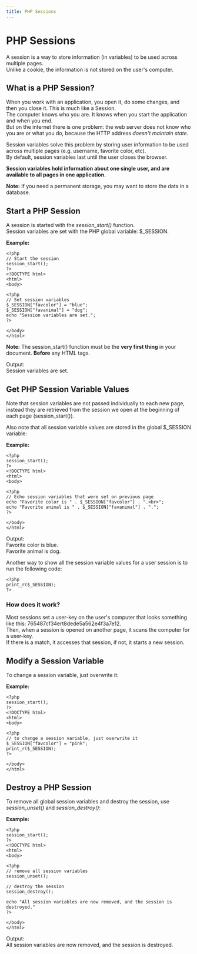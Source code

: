 ```yaml
---
title: PHP Sessions
---
```


# PHP Sessions

A session is a way to store information (in variables) to be used across multiple pages.  
Unlike a cookie, the information is not stored on the user's computer.

## What is a PHP Session?

When you work with an application, you open it, do some changes, and then you close it. This is much like a Session.  
The computer knows who you are. It knows when you start the application and when you end.  
But on the internet there is one problem: the web server does not know who you are or what you do, because the HTTP address _doesn't maintain state_.  

Session variables solve this problem by storing user information to be used across multiple pages (e.g. username, favorite color, etc).  
By default, session variables last until the user closes the browser.  

**Session variables hold information about one single user, and are available to all pages in one application.**  

**Note:** If you need a permanent storage, you may want to store the data in a database.


## Start a PHP Session

A session is started with the _session_start()_ function.  
Session variables are set with the PHP global variable: $_SESSION.

**Example:**
```
<?php
// Start the session
session_start();
?>
<!DOCTYPE html>
<html>
<body>

<?php
// Set session variables
$_SESSION["favcolor"] = "blue";
$_SESSION["favanimal"] = "dog";
echo "Session variables are set.";
?>

</body>
</html>
```

**Note:** The session_start() function must be the **very first thing** in your document. **Before** any HTML tags.

Output:  
Session variables are set.


## Get PHP Session Variable Values

Note that session variables are not passed individually to each new page, instead they are retrieved from the session we open at the beginning of each page (session_start()).

Also note that all session variable values are stored in the global $_SESSION variable:

**Example:**
```
<?php
session_start();
?>
<!DOCTYPE html>
<html>
<body>

<?php
// Echo session variables that were set on previous page
echo "Favorite color is " . $_SESSION["favcolor"] . ".<br>";
echo "Favorite animal is " . $_SESSION["favanimal"] . ".";
?>

</body>
</html>
```

Output:  
Favorite color is blue.  
Favorite animal is dog.

Another way to show all the session variable values for a user session is to run the following code:

```
<?php
print_r($_SESSION);
?>
```

### How does it work?

Most sessions set a user-key on the user's computer that looks something like this: 765487cf34ert8dede5a562e4f3a7e12.  
Then, when a session is opened on another page, it scans the computer for a user-key.  
If there is a match, it accesses that session, if not, it starts a new session.


## Modify a Session Variable

To change a session variable, just overwrite it:

**Example:**
```
<?php
session_start();
?>
<!DOCTYPE html>
<html>
<body>

<?php
// to change a session variable, just overwrite it 
$_SESSION["favcolor"] = "pink";
print_r($_SESSION);
?>

</body>
</html>
```


## Destroy a PHP Session

To remove all global session variables and destroy the session, use _session_unset()_ and _session_destroy()_:

**Example:**
```
<?php
session_start();
?>
<!DOCTYPE html>
<html>
<body>

<?php
// remove all session variables
session_unset(); 

// destroy the session 
session_destroy();

echo "All session variables are now removed, and the session is destroyed." 
?>

</body>
</html>
```

Output:  
All session variables are now removed, and the session is destroyed.
